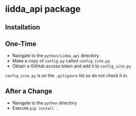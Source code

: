 # iidda_api package

## Installation

## One-Time

* Navigate to the `python/iidda_api` directory
* Make a copy of `config.py` called `config_site.py`
* Obtain a GitHub access token and add it to `config_site.py`

`config_site.py` is on the `.gitignore` list so do not check it in.

## After a Change

* Navigate to the `python` directory
* Execute `pip install .`
